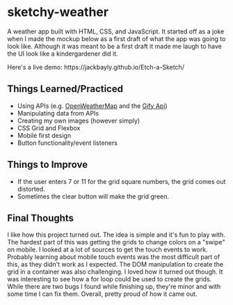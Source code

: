 # sketchy-weather
<p>A weather app built with HTML, CSS, and JavaScript. It started off as a joke when I made the mockup below as a first draft of what the app was going to look like. Although it was meant to be a first draft it made me laugh to have the UI look like a kindergardener did it.</p>
<p>Here's a live demo: https://jackbayly.github.io/Etch-a-Sketch/ </p>
<h2>Things Learned/Practiced</h2>
<ul>
  <li>Using APIs (e.g. <a href="https://openweathermap.org/">OpenWeatherMap</a> and the <a href="https://developers.giphy.com/">Gify Api</a>)</li>
  <li>Manipulating data from APIs</li>
  <li>Creating my own images (however simply)</li>
  <li>CSS Grid and Flexbox</li>
  <li>Mobile first design</li>
  <li>Button functionality/event listeners</li>
  
  </ul>
<h2>Things to Improve</h2>
<ul>
  <li>If the user enters 7 or 11 for the grid square numbers, the grid comes out distorted.</li>
  <li>Sometimes the clear button will make the grid green.</li>
  </ul>
  <h2>Final Thoughts</h2>
  <p>I like how this project turned out. The idea is simple and it's fun to play with. The hardest part of this was getting the grids to change colors on a "swipe" on mobile. I looked at a lot of sources to get the touch events to work. Probably learning about mobile touch events was the most difficult part of this, as they didn't work as I expected. The DOM manipulation to create the grid in a container was also challenging. I loved how it turned out though. It was interesting to see how a for loop could be used to create the grids. While there are two bugs I found while finishing up, they're minor and with some time I can fix them. Overall, pretty proud of how it came out. </p>
